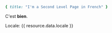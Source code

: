 ~~~ruby
{ title: "I'm a Second Level Page in French" }
~~~

C'est **bien**.

Locale: {{ resource.data.locale }}